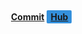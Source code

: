 <a href="/" style="display: flex; font-weight: bold;">
    <span style="padding: 2px 4px;">Commit</span>
    <span style="padding: 2px 6px; border-radius: 2px; background-color: #3490dc;">Hub</span>
</a>
